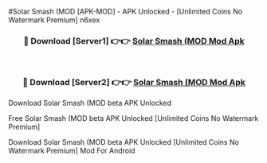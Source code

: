 #Solar Smash (MOD [APK-MOD] - APK Unlocked - [Unlimited Coins No Watermark Premium] n6xex



<div align="center">

<h3>🔴 Download [Server1] 👉👉 <a href="https://momento.my/?title=Solar_Smash_(MOD">Solar Smash (MOD Mod Apk</a></h3><br>

<h3>🔴 Download [Server2] 👉👉 <a href="https://momento.my/?title=Solar_Smash_(MOD">Solar Smash (MOD Mod Apk</a></h3>
</div>



Download Solar Smash (MOD beta APK Unlocked

Free Solar Smash (MOD beta APK Unlocked [Unlimited Coins No Watermark Premium]

Download Solar Smash (MOD beta APK Unlocked [Unlimited Coins No Watermark Premium] Mod For Android
